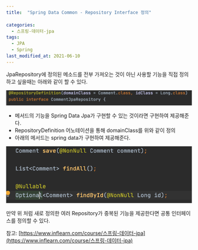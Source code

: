 ```yaml
---
title:  "Spring Data Common - Repository Interface 정의"

categories:
  - 스프링-데이터-jpa
tags:
  - JPA
  - Spring
last_modified_at: 2021-06-10
---
```


JpaRepository에 정의된 메소드를 전부 가져오는 것이 아닌 사용할 기능을 직접 정의하고 싶을때는 아래와 같이 할 수 있다.

![1](/assets/images/RepositoryDefinition.png)

* 메서드의 기능을 Spring Data Jpa가 구현할 수 있는 것이라면 구현하여 제공해준다.
* RepositoryDefinition 어노테이션을 통해 domainClass를 위와 같이 정의
* 아래의 메서드는 spring data가 구현하여 제공해준다.

![1](/assets/images/RepositoryDefinitionMethod.png)

만약 위 처럼 새로 정의한 여러 Repository가 중복된 기능을 제공한다면 공통 인터페이스를 정의할 수 있다.



참고: [https://www.inflearn.com/course/스프링-데이터-jpa](https://www.inflearn.com/course/스프링-데이터-jpa)